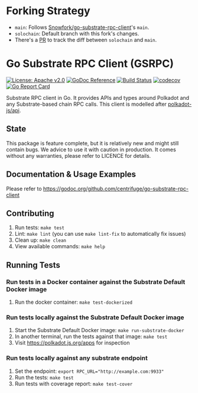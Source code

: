 # Forking Strategy
- `main`: Follows [Snowfork/go-substrate-rpc-client](https://github.com/Snowfork/go-substrate-rpc-client)'s `main`.
- `solochain`: Default branch with this fork's changes.
- There's a [PR](https://github.com/ffarall/go-substrate-rpc-client/pull/2) to track the diff between `solochain` and `main`.

# Go Substrate RPC Client (GSRPC)

[![License: Apache v2.0](https://img.shields.io/badge/License-Apache%202.0-blue.svg)](https://opensource.org/licenses/Apache-2.0)
[![GoDoc Reference](https://godoc.org/github.com/centrifuge/go-substrate-rpc-client?status.svg)](https://godoc.org/github.com/centrifuge/go-substrate-rpc-client)
[![Build Status](https://travis-ci.com/centrifuge/go-substrate-rpc-client.svg?branch=master)](https://travis-ci.com/centrifuge/go-substrate-rpc-client)
[![codecov](https://codecov.io/gh/centrifuge/go-substrate-rpc-client/branch/master/graph/badge.svg)](https://codecov.io/gh/centrifuge/go-substrate-rpc-client)
[![Go Report Card](https://goreportcard.com/badge/github.com/centrifuge/go-substrate-rpc-client)](https://goreportcard.com/report/github.com/centrifuge/go-substrate-rpc-client)

Substrate RPC client in Go. It provides APIs and types around Polkadot and any Substrate-based chain RPC calls.
This client is modelled after [polkadot-js/api](https://github.com/polkadot-js/api).

## State

This package is feature complete, but it is relatively new and might still contain bugs. We advice to use it with caution in production. It comes without any warranties, please refer to LICENCE for details.

## Documentation & Usage Examples

Please refer to https://godoc.org/github.com/centrifuge/go-substrate-rpc-client

## Contributing

1. Run tests: `make test`
2. Lint: `make lint` (you can use `make lint-fix` to automatically fix issues)
3. Clean up: `make clean`
4. View available commands: `make help`

## Running Tests

### Run tests in a Docker container against the Substrate Default Docker image

1. Run the docker container: `make test-dockerized`

### Run tests locally against the Substrate Default Docker image

1. Start the Substrate Default Docker image: `make run-substrate-docker`
2. In another terminal, run the tests against that image: `make test`
3. Visit https://polkadot.js.org/apps for inspection

### Run tests locally against any substrate endpoint

1. Set the endpoint: `export RPC_URL="http://example.com:9933"`
2. Run the tests: `make test`
3. Run tests with coverage report: `make test-cover`
